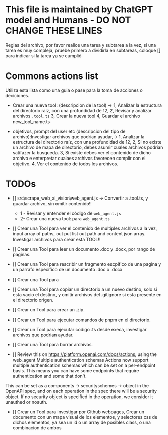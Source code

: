 # This file is maintained by ChatGPT model and Humans - DO NOT CHANGE THESE LINES

Reglas del archivo, por favor realice una tarea y subtarea a la vez,
si una tarea es muy compleja, pruebe primero a dividirla en subtareas,
coloque [] para indicar si la tarea ya se cumplió

# Commons actions list

Utiliza esta lista como una guia o pase para la toma de acciones o deciciones.

- Crear una nueva tool: (descripcion de la tool) ->
  1, Analizar la estructura del directorio raíz, con una profundidad de 12,
  2, Revisar y analizar archivos `.tool.ts`
  3, Crear la nueva tool
  4, Guardar el archivo new_tool_name.ts

- objetivos, prompt del user etc (descripcion del tipo de archivo):Investigar archivos que podrian ayudar,->
  1, Analizar la estructura del directorio raíz, con una profundidad de 12,
  2, Si no existe un archivo de mapa de directorio, debes asumir cuales archivos podrian satifazer
  la busqueda.
  3, Si existe debes ver el contenido de dicho archivo e enterpretar cualaes archivos favorecen complir con el objetivo.
  4, Ver el contenido de todos los archivos.

# TODOs

- [] src\scrape_web_ai_vision\web_agent.js -> Convertir a .tool.ts, y guardar archivo, sin omitir contenido!!

  - 1 - Revisar y entender el código de `web_agent.js`
  - 2- Crear una nueva tool: para `web_agent.ts`

- [] Crear una Tool para ver el contenido de multiples archivos a la vez, input array of paths, out put list out path and content json array. Investigar archivos para crear esta TOOL!!

- [] Crear una Tool para leer un documento .doc y .docx, por rango de paginas.
- [] Crear una Tool para rescribir un fragmento escpifico de una pagina y un parrafo especifico de un documento .doc o .docx

- [] Crear una Tool para
- [] Crear una Tool para copiar un directorio a un nuevo destino, solo si esta vacio el destino, y omitir archivos del .gitignore si esta presente en el directorio origen.
- [] Crear un Tool para crear un .zip.
- [] Crear un Tool para ejecutar comandos de pnpm en el directorio.
- [] Crear un Tool para ejecutar codigo .ts desde execa, investigar archivos que podrian ayudar.
- [] Crear una Tool para borrar archivos.

- [] Review this on https://platform.openai.com/docs/actions, using the web_agent
  Multiple authentication schemas
  Actions now support multiple authentication schemas which can be set on a per-endpoint basis. This means you can have some endpoints that require authentication and some that don't.

This can be set as a components -> securityschemes -> object in the OpenAPI spec, and on each operation in the spec there will be a security object. If no security object is specified in the operation, we consider it unauthed or noauth.

- [] Crear un Tool para investigar por Github webpages, Crear un documento con un mapa visual de los elementos, y selectores css de dichos elementos, ya sea un id o un array de posibles class, o una combinacion de ambos

